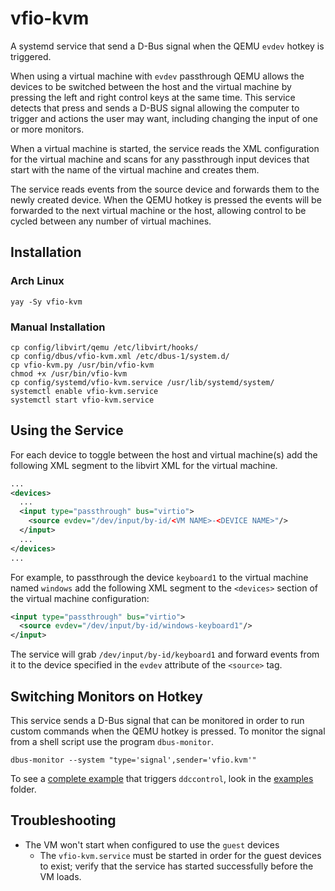 # vfio-kvm

A systemd service that send a D-Bus signal when the QEMU `evdev` hotkey is
triggered.

When using a virtual machine with `evdev` passthrough QEMU allows the devices to
be switched between the host and the virtual machine by pressing the left and
right control keys at the same time. This service detects that press and sends a
D-BUS signal allowing the computer to trigger and actions the user may want,
including changing the input of one or more monitors.

When a virtual machine is started, the service reads the XML configuration for
the virtual machine and scans for any passthrough input devices that start with
the name of the virtual machine and creates them.

The service reads events from the source device and forwards them to the newly
created device. When the QEMU hotkey is pressed the events will be forwarded to
the next virtual machine or the host, allowing control to be cycled between any
number of virtual machines.

## Installation

### Arch Linux

```shell
yay -Sy vfio-kvm
```

### Manual Installation

```shell
cp config/libvirt/qemu /etc/libvirt/hooks/
cp config/dbus/vfio-kvm.xml /etc/dbus-1/system.d/
cp vfio-kvm.py /usr/bin/vfio-kvm
chmod +x /usr/bin/vfio-kvm
cp config/systemd/vfio-kvm.service /usr/lib/systemd/system/
systemctl enable vfio-kvm.service
systemctl start vfio-kvm.service
```

## Using the Service

For each device to toggle between the host and virtual machine(s) add the
following XML segment to the libvirt XML for the virtual machine.

```xml
...
<devices>
  ...
  <input type="passthrough" bus="virtio">
    <source evdev="/dev/input/by-id/<VM NAME>-<DEVICE NAME>"/>
  </input>
  ...
</devices>
...
```

For example, to passthrough the device `keyboard1` to the virtual machine named
`windows` add the following XML segment to the `<devices>` section of the
virtual machine configuration:

```xml
<input type="passthrough" bus="virtio">
  <source evdev="/dev/input/by-id/windows-keyboard1"/>
</input>
```

The service will grab `/dev/input/by-id/keyboard1` and forward events from it to
the device specified in the `evdev` attribute of the `<source>` tag.

## Switching Monitors on Hotkey

This service sends a D-Bus signal that can be monitored in order to run custom
commands when the QEMU hotkey is pressed. To monitor the signal from a shell
script use the program `dbus-monitor`.

```shell
dbus-monitor --system "type='signal',sender='vfio.kvm'"
```

To see a [complete example](examples/ddccontrol-client.sh) that triggers
`ddccontrol`, look in the [examples](examples/) folder.

## Troubleshooting

- The VM won't start when configured to use the `guest` devices
  - The `vfio-kvm.service` must be started in order for the guest devices to
    exist; verify that the service has started successfully before the VM loads.
